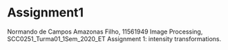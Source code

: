 # Assignment1
Normando de Campos Amazonas Filho, 11561949 Image Processing, SCC0251_Turma01_1Sem_2020_ET Assignment 1: intensity transformations.
